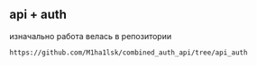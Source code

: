 ## api + auth
   изначально работа велась в репозитории
   ```
   https://github.com/M1ha1lsk/combined_auth_api/tree/api_auth
   ```